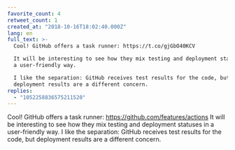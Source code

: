 ```yaml
---
favorite_count: 4
retweet_count: 1
created_at: "2018-10-16T18:02:40.000Z"
lang: en
full_text: >-
  Cool! GitHub offers a task runner: https://t.co/gjGbO40KCV

  It will be interesting to see how they mix testing and deployment statuses in
  a user-friendly way.

  I like the separation: GitHub receives test results for the code, but
  deployment results are a different concern.
replies:
  - "1052258836575211520"
---
```


Cool! GitHub offers a task runner: <https://github.com/features/actions> It will
be interesting to see how they mix testing and deployment statuses in a
user-friendly way. I like the separation: GitHub receives test results for the
code, but deployment results are a different concern.
